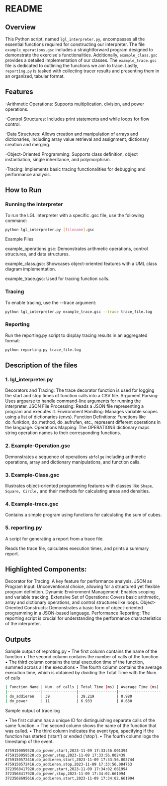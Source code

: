 # README
## Overview
This Python script, named `lgl_interpreter.py`, encompasses all the essential functions required for constructing our interpreter. The file `example_operations.gsc` includes a straightforward program designed to demonstrate the exercise's functionalities. Additionally, `example_class.gsc` provides a detailed implementation of our classes. The `example_trace.gsc` file is dedicated to outlining the functions we aim to trace. Lastly, `reporting.py` is tasked with collecting tracer results and presenting them in an organized, tabular format.

## Features

-Arithmetic Operations: Supports multiplication, division, and power operations.

-Control Structures: Includes print statements and while loops for flow control.

-Data Structures: Allows creation and manipulation of arrays and dictionaries, including array value retrieval and assignment, dictionary creation and merging.

-Object-Oriented Programming: Supports class definition, object instantiation, single inheritance, and polymorphism.

-Tracing: Implements basic tracing functionalities for debugging and performance analysis.

## How to Run

### Running the Interpreter
To run the LGL interpreter with a specific .gsc file, use the following command:

```bash
python lgl_interpreter.py [filename].gsc
```
Example Files

example_operations.gsc: Demonstrates arithmetic operations, control structures, and data structures.

example_class.gsc: Showcases object-oriented features with a UML class diagram implementation.

example_trace.gsc: Used for tracing function calls.

### Tracing
To enable tracing, use the --trace argument:

```bash
python lgl_interpreter.py example_trace.gsc --trace trace_file.log
```

### Reporting
Run the reporting.py script to display tracing results in an aggregated format:

```bash
python reporting.py trace_file.log
```

## Description of the files
### 1. lgl_interpreter.py
Decorators and Tracing: The trace decorator function is used for logging the start and stop times of function calls into a CSV file.
Argument Parsing: Uses argparse to handle command-line arguments for running the interpreter.
JSON File Processing: Reads a JSON file representing a program and executes it.
Environment Handling: Manages variable scopes using a list of dictionaries (envs).
Function Definitions: Functions like do_funktion, do_method, do_aufrufen, etc., represent different operations in the language.
Operations Mapping: The OPERATIONS dictionary maps string operation names to their corresponding functions.

### 2. Example-Operation.gsc
Demonstrates a sequence of operations `abfolge` including arithmetic operations, array and dictionary manipulations, and function calls.

### 3. Example-Class.gsc
Illustrates object-oriented programming features with classes like `Shape, Square, Circle,` and their methods for calculating areas and densities.

### 4. Example-trace.gsc
Contains a simple program using functions for calculating the sum of cubes.

### 5. reporting.py
A script for generating a report from a trace file.

Reads the trace file, calculates execution times, and prints a summary report.

## Highlighted Components:
Decorator for Tracing: A key feature for performance analysis.
JSON as Program Input: Unconventional choice, allowing for a structured yet flexible program definition.
Dynamic Environment Management: Enables scoping and variable tracking.
Extensive Set of Operations: Covers basic arithmetic, array and dictionary operations, and control structures like loops.
Object-Oriented Constructs: Demonstrates a basic form of object-oriented programming in a JSON-based language.
Performance Reporting: The reporting script is crucial for understanding the performance characteristics of the interpreter.

## Outputs

Sample output of reproting.py 
• The first column contains the name of the function
• The second column contains the number of calls of the function
• The third column contains the total execution time of the function, summed across all the executions
• The fourth column contains the average execution time, which is obtained by dividing the Total Time
with the Num. of calls

```bash
| Function Name | Num. of calls | Total Time (ms) | Average Time (ms) |
|---------------|---------------|-----------------|-------------------|
| do_addieren   | 39            | 38.219          | 0.980             |
| do_power      | 11            | 6.933           | 0.630             |
```

Sample output of trace.log

• The first column has a unique ID for distinguishing separate calls of the same function. 
• The second column shows the name of the function that was called.
• The third column indicates the event type, specifying if the function has started (‘start’) or ended
(‘stop’).
• The fourth column logs the timestamp of the event.

```bash
4759150059520,do_power,start,2023-11-09 17:33:56.001394
4759150059520,do_power,stop,2023-11-09 17:33:56.002439
4759150572416,do_addieren,start,2023-11-09 17:33:56.003744
4759150572416,do_addieren,stop,2023-11-09 17:33:56.004753
3723568417920,do_power,start,2023-11-09 17:34:02.661994
3723568417920,do_power,stop,2023-11-09 17:34:02.661994
3723568695616,do_addieren,start,2023-11-09 17:34:02.661994

```




